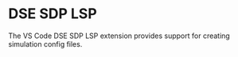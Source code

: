 # DSE SDP LSP

The VS Code DSE SDP LSP extension provides support for creating simulation config files.
